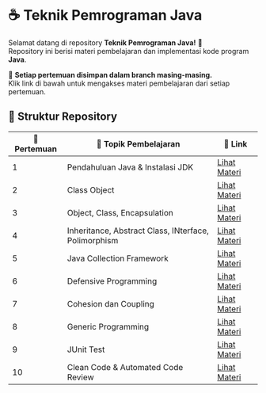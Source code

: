 # ☕ Teknik Pemrograman Java

Selamat datang di repository **Teknik Pemrograman Java!** 🎉  
Repository ini berisi materi pembelajaran dan implementasi kode program **Java**.

📌 **Setiap pertemuan disimpan dalam branch masing-masing.**  
Klik link di bawah untuk mengakses materi pembelajaran dari setiap pertemuan.

## 📂 **Struktur Repository**
| 📅 Pertemuan | 📖 Topik Pembelajaran                | 🔗 Link |
|-------------|--------------------------------------|---------|
|       1     | Pendahuluan Java & Instalasi JDK     | [Lihat Materi](https://github.com/ZEFRAZ/TEKNIK-PEMROGRAMAN-PRAKTIK/tree/Pertemuan-1) |
|       2     | Class Object     | [Lihat Materi](https://github.com/ZEFRAZ/TEKNIK-PEMROGRAMAN-PRAKTIK/tree/Pertemuan-2) |
|       3     | Object, Class, Encapsulation   | [Lihat Materi](https://github.com/ZEFRAZ/TEKNIK-PEMROGRAMAN-PRAKTIK/tree/Pertemuan-3) |
|       4     | Inheritance, Abstract Class, INterface, Polimorphism           | [Lihat Materi](https://github.com/ZEFRAZ/TEKNIK-PEMROGRAMAN-PRAKTIK/tree/Pertemuan-4) |
|       5     | Java Collection Framework  | [Lihat Materi](https://github.com/ZEFRAZ/TEKNIK-PEMROGRAMAN-PRAKTIK/tree/Pertemuan-5) |
|       6     | Defensive Programming                   | [Lihat Materi](https://github.com/ZEFRAZ/TEKNIK-PEMROGRAMAN-PRAKTIK/tree/Pertemuan-6) |
|       7     | Cohesion dan Coupling     | [Lihat Materi](https://github.com/ZEFRAZ/TEKNIK-PEMROGRAMAN-PRAKTIK/tree/Pertemuan-7) |
|       8     | Generic Programming     | [Lihat Materi](https://github.com/ZEFRAZ/TEKNIK-PEMROGRAMAN-PRAKTIK/tree/Pertemuan-8) |
|       9     | JUnit Test     | [Lihat Materi](https://github.com/ZEFRAZ/TEKNIK-PEMROGRAMAN-PRAKTIK/tree/Pertemuan-9) |
|       10     | Clean Code & Automated Code Review     | [Lihat Materi](https://github.com/ZEFRAZ/TEKNIK-PEMROGRAMAN-PRAKTIK/tree/Pertemuan-10) |


